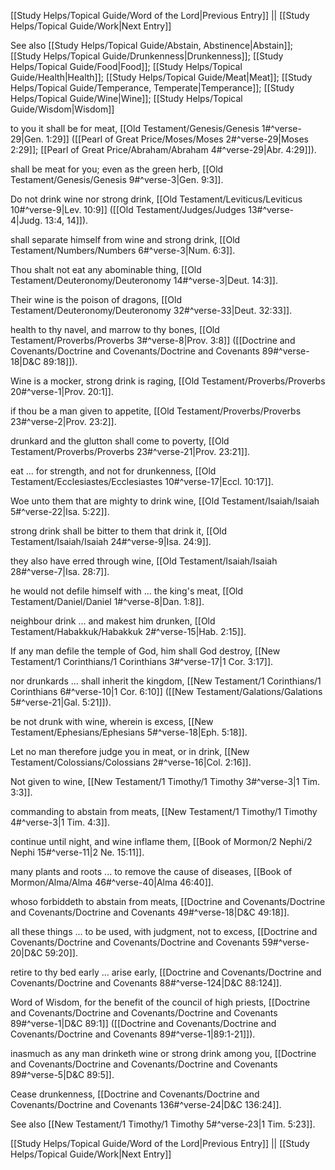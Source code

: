 [[Study Helps/Topical Guide/Word of the Lord|Previous Entry]]  ||  [[Study Helps/Topical Guide/Work|Next Entry]]

 See also [[Study Helps/Topical Guide/Abstain, Abstinence|Abstain]]; [[Study Helps/Topical Guide/Drunkenness|Drunkenness]]; [[Study Helps/Topical Guide/Food|Food]]; [[Study Helps/Topical Guide/Health|Health]]; [[Study Helps/Topical Guide/Meat|Meat]]; [[Study Helps/Topical Guide/Temperance, Temperate|Temperance]]; [[Study Helps/Topical Guide/Wine|Wine]]; [[Study Helps/Topical Guide/Wisdom|Wisdom]]

 to you it shall be for meat, [[Old Testament/Genesis/Genesis 1#^verse-29|Gen. 1:29]] ([[Pearl of Great Price/Moses/Moses 2#^verse-29|Moses 2:29]]; [[Pearl of Great Price/Abraham/Abraham 4#^verse-29|Abr. 4:29]]).

 shall be meat for you; even as the green herb, [[Old Testament/Genesis/Genesis 9#^verse-3|Gen. 9:3]].

 Do not drink wine nor strong drink, [[Old Testament/Leviticus/Leviticus 10#^verse-9|Lev. 10:9]] ([[Old Testament/Judges/Judges 13#^verse-4|Judg. 13:4, 14]]).

 shall separate himself from wine and strong drink, [[Old Testament/Numbers/Numbers 6#^verse-3|Num. 6:3]].

 Thou shalt not eat any abominable thing, [[Old Testament/Deuteronomy/Deuteronomy 14#^verse-3|Deut. 14:3]].

 Their wine is the poison of dragons, [[Old Testament/Deuteronomy/Deuteronomy 32#^verse-33|Deut. 32:33]].

 health to thy navel, and marrow to thy bones, [[Old Testament/Proverbs/Proverbs 3#^verse-8|Prov. 3:8]] ([[Doctrine and Covenants/Doctrine and Covenants/Doctrine and Covenants 89#^verse-18|D&C 89:18]]).

 Wine is a mocker, strong drink is raging, [[Old Testament/Proverbs/Proverbs 20#^verse-1|Prov. 20:1]].

 if thou be a man given to appetite, [[Old Testament/Proverbs/Proverbs 23#^verse-2|Prov. 23:2]].

 drunkard and the glutton shall come to poverty, [[Old Testament/Proverbs/Proverbs 23#^verse-21|Prov. 23:21]].

 eat ... for strength, and not for drunkenness, [[Old Testament/Ecclesiastes/Ecclesiastes 10#^verse-17|Eccl. 10:17]].

 Woe unto them that are mighty to drink wine, [[Old Testament/Isaiah/Isaiah 5#^verse-22|Isa. 5:22]].

 strong drink shall be bitter to them that drink it, [[Old Testament/Isaiah/Isaiah 24#^verse-9|Isa. 24:9]].

 they also have erred through wine, [[Old Testament/Isaiah/Isaiah 28#^verse-7|Isa. 28:7]].

 he would not defile himself with ... the king's meat, [[Old Testament/Daniel/Daniel 1#^verse-8|Dan. 1:8]].

 neighbour drink ... and makest him drunken, [[Old Testament/Habakkuk/Habakkuk 2#^verse-15|Hab. 2:15]].

 If any man defile the temple of God, him shall God destroy, [[New Testament/1 Corinthians/1 Corinthians 3#^verse-17|1 Cor. 3:17]].

 nor drunkards ... shall inherit the kingdom, [[New Testament/1 Corinthians/1 Corinthians 6#^verse-10|1 Cor. 6:10]] ([[New Testament/Galations/Galations 5#^verse-21|Gal. 5:21]]).

 be not drunk with wine, wherein is excess, [[New Testament/Ephesians/Ephesians 5#^verse-18|Eph. 5:18]].

 Let no man therefore judge you in meat, or in drink, [[New Testament/Colossians/Colossians 2#^verse-16|Col. 2:16]].

 Not given to wine, [[New Testament/1 Timothy/1 Timothy 3#^verse-3|1 Tim. 3:3]].

 commanding to abstain from meats, [[New Testament/1 Timothy/1 Timothy 4#^verse-3|1 Tim. 4:3]].

 continue until night, and wine inflame them, [[Book of Mormon/2 Nephi/2 Nephi 15#^verse-11|2 Ne. 15:11]].

 many plants and roots ... to remove the cause of diseases, [[Book of Mormon/Alma/Alma 46#^verse-40|Alma 46:40]].

 whoso forbiddeth to abstain from meats, [[Doctrine and Covenants/Doctrine and Covenants/Doctrine and Covenants 49#^verse-18|D&C 49:18]].

 all these things ... to be used, with judgment, not to excess, [[Doctrine and Covenants/Doctrine and Covenants/Doctrine and Covenants 59#^verse-20|D&C 59:20]].

 retire to thy bed early ... arise early, [[Doctrine and Covenants/Doctrine and Covenants/Doctrine and Covenants 88#^verse-124|D&C 88:124]].

 Word of Wisdom, for the benefit of the council of high priests, [[Doctrine and Covenants/Doctrine and Covenants/Doctrine and Covenants 89#^verse-1|D&C 89:1]] ([[Doctrine and Covenants/Doctrine and Covenants/Doctrine and Covenants 89#^verse-1|89:1-21]]).

 inasmuch as any man drinketh wine or strong drink among you, [[Doctrine and Covenants/Doctrine and Covenants/Doctrine and Covenants 89#^verse-5|D&C 89:5]].

 Cease drunkenness, [[Doctrine and Covenants/Doctrine and Covenants/Doctrine and Covenants 136#^verse-24|D&C 136:24]].

 See also [[New Testament/1 Timothy/1 Timothy 5#^verse-23|1 Tim. 5:23]].

[[Study Helps/Topical Guide/Word of the Lord|Previous Entry]]  ||  [[Study Helps/Topical Guide/Work|Next Entry]]